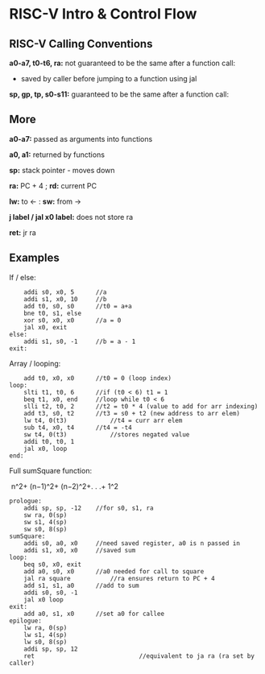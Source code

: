 # RISC-V Intro & Control Flow

## RISC-V Calling Conventions

**a0-a7, t0-t6, ra:** not guaranteed to be the same after a function call: 

- saved by caller before jumping to a function using jal

**sp, gp, tp, s0-s11:** guaranteed to be the same after a function call: 

## More

**a0-a7:** passed as arguments into functions

**a0, a1:** returned by functions

**sp:** stack pointer - moves down

**ra:** PC + 4 ; **rd:** current PC

**lw:** to ← : **sw:** from →

**j label / jal x0 label:** does not store ra

**ret:** jr ra

## Examples

If / else:

```
	addi s0, x0, 5 		//a
	addi s1, x0, 10		//b
	add t0, s0, s0		//t0 = a+a
	bne t0, s1, else
	xor s0, x0, x0		//a = 0
	jal x0, exit
else:
	addi s1, s0, -1		//b = a - 1
exit:
```

Array / looping:

```
	add t0, x0, x0		//t0 = 0 (loop index)
loop:
	slti t1, t0, 6		//if (t0 < 6) t1 = 1
	beq t1, x0, end		//loop while t0 < 6
	slli t2, t0, 2		//t2 = t0 * 4 (value to add for arr indexing)
	add t3, s0, t2		//t3 = s0 + t2 (new address to arr elem)
	lw t4, 0(t3)			//t4 = curr arr elem
	sub t4, x0, t4		//t4 = -t4
	sw t4, 0(t3)			//stores negated value
	addi t0, t0, 1
	jal x0, loop
end:
```

Full sumSquare function:

​	n^2+ (n−1)^2+ (n−2)^2+. . .+ 1^2

```
prologue:
	addi sp, sp, -12	//for s0, s1, ra
	sw ra, 0(sp)
	sw s1, 4(sp)
	sw s0, 8(sp)
sumSquare:
	addi s0, a0, x0		//need saved register, a0 is n passed in
	addi s1, x0, x0		//saved sum
loop:
	beq s0, x0, exit
	add a0, s0, x0		//a0 needed for call to square
	jal ra square			//ra ensures return to PC + 4
	add s1, s1, a0		//add to sum
	addi s0, s0, -1
	jal x0 loop
exit:
	add a0, s1, x0		//set a0 for callee
epilogue:
	lw ra, 0(sp)
	lw s1, 4(sp)
	lw s0, 8(sp)
	addi sp, sp, 12
	ret								//equivalent to ja ra (ra set by caller)
```

